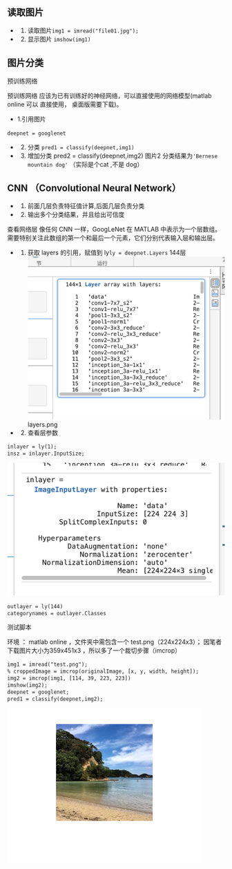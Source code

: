 
## 读取图片
* 1. 读取图片``img1 = imread("file01.jpg");``
* 2. 显示图片 `` imshow(img1) ``

## 图片分类
预训练网络 
 
 预训练网络 应该为已有训练好的神经网络，可以直接使用的网络模型(matlab online 可以 直接使用， 桌面版需要下载)。
 * 1.引用图片

 ``deepnet = googlenet``
 * 2. 分类
`` pred1 = classify(deepnet,img1) ``

* 3. 增加分类
pred2 = classify(deepnet,img2)
图片2 分类结果为`` 'Bernese mountain dog' ``
（实际是个cat ,不是 dog）

## CNN （Convolutional Neural Network）

* 1. 前面几层负责特征值计算,后面几层负责分类
* 2. 输出多个分类结果，并且给出可信度

查看网络层
像任何 CNN 一样，GoogLeNet 在 MATLAB 中表示为一个层数组。需要特别关注此数组的第一个和最后一个元素，它们分别代表输入层和输出层。

* 1. 获取 layers 的引用，赋值到 ly``ly = deepnet.Layers``
 144层
![layers](../Images/layers.png)
layers.png


* 2. 查看层参数
```
inlayer = ly(1);
insz = inlayer.InputSize;
```

![1stLayer.png](../Images/1stLayer.png)


```
outlayer = ly(144)
categorynames = outlayer.Classes
```

测试脚本

环境 ：  matlab online ，文件夹中需包含一个 test.png（224x224x3）； 因笔者下载图片大小为359x451x3 ，所以多了一个裁切步骤（imcrop）

```
img1 = imread("test.png");
% croppedImage = imcrop(originalImage, [x, y, width, height]);
img2 = imcrop(img1, [114, 39, 223, 223])
imshow(img2);
deepnet = googlenet;
pred1 = classify(deepnet,img2);

```
![test.png](../Images/test.png)
